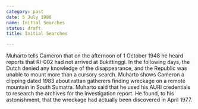 ```yaml
---
category: past
date: 5 July 1988
name: Initial Searches
status: draft
title: Initial Searches

---
```

Muharto tells Cameron that on the afternoon of 1 October 1948 he heard
reports that RI-002 had not arrived at Bukittinggi. In the following
days, the Dutch denied any knowledge of the disappearance, and the
Republic was unable to mount more than a cursory search. Muharto shows
Cameron a clipping dated 1983 about rattan gatherers finding wreckage on
a remote mountain in South Sumatra. Muharto said that he used his AURI
credentials to research the archives for the investigation report. He
found, to his astonishment, that the wreckage had actually been
discovered in April 1977.
